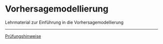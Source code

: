 # Vorhersagemodellierung

Lehrmaterial zur Einführung in die Vorhersagemodellierung


---
[Prüfungshinweise](https://sebastiansauer.github.io/vorhersagemodellierung/Hinweise-Prognosewettbewerb.html)

